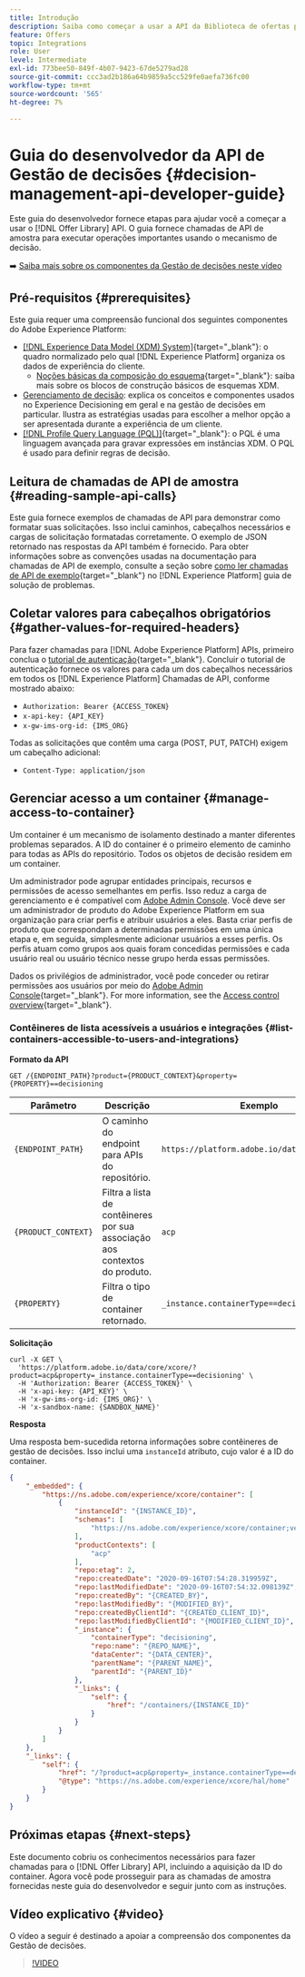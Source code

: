 ```yaml
---
title: Introdução
description: Saiba como começar a usar a API da Biblioteca de ofertas para executar operações importantes usando o mecanismo de decisão.
feature: Offers
topic: Integrations
role: User
level: Intermediate
exl-id: 773bee50-849f-4b07-9423-67de5279ad28
source-git-commit: ccc3ad2b186a64b9859a5cc529fe0aefa736fc00
workflow-type: tm+mt
source-wordcount: '565'
ht-degree: 7%

---
```


# Guia do desenvolvedor da API de Gestão de decisões {#decision-management-api-developer-guide}

Este guia do desenvolvedor fornece etapas para ajudar você a começar a usar o [!DNL Offer Library] API. O guia fornece chamadas de API de amostra para executar operações importantes usando o mecanismo de decisão.

➡️ [Saiba mais sobre os componentes da Gestão de decisões neste vídeo](#video)

## Pré-requisitos {#prerequisites}

Este guia requer uma compreensão funcional dos seguintes componentes do Adobe Experience Platform:

* [[!DNL Experience Data Model (XDM) System]](https://experienceleague.adobe.com/docs/experience-platform/xdm/home.html?lang=pt-BR){target="_blank"}: o quadro normalizado pelo qual [!DNL Experience Platform] organiza os dados de experiência do cliente.
   * [Noções básicas da composição do esquema](https://experienceleague.adobe.com/docs/experience-platform/xdm/schema/composition.html?lang=pt-BR){target="_blank"}: saiba mais sobre os blocos de construção básicos de esquemas XDM.
* [Gerenciamento de decisão](../../../using/offers/get-started/starting-offer-decisioning.md): explica os conceitos e componentes usados no Experience Decisioning em geral e na gestão de decisões em particular. Ilustra as estratégias usadas para escolher a melhor opção a ser apresentada durante a experiência de um cliente.
* [[!DNL Profile Query Language (PQL)]](https://experienceleague.adobe.com/docs/experience-platform/segmentation/pql/overview.html){target="_blank"}: o PQL é uma linguagem avançada para gravar expressões em instâncias XDM. O PQL é usado para definir regras de decisão.

## Leitura de chamadas de API de amostra {#reading-sample-api-calls}

Este guia fornece exemplos de chamadas de API para demonstrar como formatar suas solicitações. Isso inclui caminhos, cabeçalhos necessários e cargas de solicitação formatadas corretamente. O exemplo de JSON retornado nas respostas da API também é fornecido. Para obter informações sobre as convenções usadas na documentação para chamadas de API de exemplo, consulte a seção sobre [como ler chamadas de API de exemplo](https://experienceleague.adobe.com/docs/experience-platform/landing/troubleshooting.html#how-do-i-format-an-api-request){target="_blank"} no [!DNL Experience Platform] guia de solução de problemas.

## Coletar valores para cabeçalhos obrigatórios {#gather-values-for-required-headers}

Para fazer chamadas para [!DNL Adobe Experience Platform] APIs, primeiro conclua o [tutorial de autenticação](https://experienceleague.adobe.com/docs/experience-platform/landing/platform-apis/api-authentication.html?lang=pt-BR){target="_blank"}. Concluir o tutorial de autenticação fornece os valores para cada um dos cabeçalhos necessários em todos os [!DNL Experience Platform] Chamadas de API, conforme mostrado abaixo:

* `Authorization: Bearer {ACCESS_TOKEN}`
* `x-api-key: {API_KEY}`
* `x-gw-ims-org-id: {IMS_ORG}`

Todas as solicitações que contêm uma carga (POST, PUT, PATCH) exigem um cabeçalho adicional:

* `Content-Type: application/json`

## Gerenciar acesso a um container {#manage-access-to-container}

Um container é um mecanismo de isolamento destinado a manter diferentes problemas separados. A ID do container é o primeiro elemento de caminho para todas as APIs do repositório. Todos os objetos de decisão residem em um container.

Um administrador pode agrupar entidades principais, recursos e permissões de acesso semelhantes em perfis. Isso reduz a carga de gerenciamento e é compatível com [Adobe Admin Console](https://adminconsole.adobe.com/). Você deve ser um administrador de produto do Adobe Experience Platform em sua organização para criar perfis e atribuir usuários a eles. Basta criar perfis de produto que correspondam a determinadas permissões em uma única etapa e, em seguida, simplesmente adicionar usuários a esses perfis. Os perfis atuam como grupos aos quais foram concedidas permissões e cada usuário real ou usuário técnico nesse grupo herda essas permissões.

Dados os privilégios de administrador, você pode conceder ou retirar permissões aos usuários por meio do [Adobe Admin Console](https://adminconsole.adobe.com/){target="_blank"}. For more information, see the [Access control overview](https://experienceleague.adobe.com/docs/experience-platform/access-control/home.html?lang=pt-BR){target="_blank"}.

### Contêineres de lista acessíveis a usuários e integrações {#list-containers-accessible-to-users-and-integrations}

**Formato da API**

```http
GET /{ENDPOINT_PATH}?product={PRODUCT_CONTEXT}&property={PROPERTY}==decisioning
```

| Parâmetro | Descrição | Exemplo |
| --------- | ----------- | ------- |
| `{ENDPOINT_PATH}` | O caminho do endpoint para APIs do repositório. | `https://platform.adobe.io/data/core/xcore/` |
| `{PRODUCT_CONTEXT}` | Filtra a lista de contêineres por sua associação aos contextos do produto. | `acp` |
| `{PROPERTY}` | Filtra o tipo de container retornado. | `_instance.containerType==decisioning` |

**Solicitação**

```shell
curl -X GET \
  'https://platform.adobe.io/data/core/xcore/?product=acp&property=_instance.containerType==decisioning' \
  -H 'Authorization: Bearer {ACCESS_TOKEN}' \
  -H 'x-api-key: {API_KEY}' \
  -H 'x-gw-ims-org-id: {IMS_ORG}' \
  -H 'x-sandbox-name: {SANDBOX_NAME}'
```

**Resposta**

Uma resposta bem-sucedida retorna informações sobre contêineres de gestão de decisões. Isso inclui uma `instanceId` atributo, cujo valor é a ID do container.

```json
{
    "_embedded": {
        "https://ns.adobe.com/experience/xcore/container": [
            {
                "instanceId": "{INSTANCE_ID}",
                "schemas": [
                    "https://ns.adobe.com/experience/xcore/container;version=0.5"
                ],
                "productContexts": [
                    "acp"
                ],
                "repo:etag": 2,
                "repo:createdDate": "2020-09-16T07:54:28.319959Z",
                "repo:lastModifiedDate": "2020-09-16T07:54:32.098139Z",
                "repo:createdBy": "{CREATED_BY}",
                "repo:lastModifiedBy": "{MODIFIED_BY}",
                "repo:createdByClientId": "{CREATED_CLIENT_ID}",
                "repo:lastModifiedByClientId": "{MODIFIED_CLIENT_ID}",
                "_instance": {
                    "containerType": "decisioning",
                    "repo:name": "{REPO_NAME}",
                    "dataCenter": "{DATA_CENTER}",
                    "parentName": "{PARENT_NAME}",
                    "parentId": "{PARENT_ID}"
                },
                "_links": {
                    "self": {
                        "href": "/containers/{INSTANCE_ID}"
                    }
                }
            }
        ]
    },
    "_links": {
        "self": {
            "href": "/?product=acp&property=_instance.containerType==decisioning",
            "@type": "https://ns.adobe.com/experience/xcore/hal/home"
        }
    }
}
```

## Próximas etapas {#next-steps}

Este documento cobriu os conhecimentos necessários para fazer chamadas para o [!DNL Offer Library] API, incluindo a aquisição da ID do container. Agora você pode prosseguir para as chamadas de amostra fornecidas neste guia do desenvolvedor e seguir junto com as instruções.
<!--
>[!NOTE]
>
> The In-app messaging channel in Adobe Journey Optimizer uses decision management objects. If your organization uses the in-app messaging channel, then API list requests for objects will include objects created by the in-app messaging service and can be ignored for decision management use cases. Objects created for in-app messages will have `createdBy = “Mobile_Sheliak”`.
-->

## Vídeo explicativo {#video}

O vídeo a seguir é destinado a apoiar a compreensão dos componentes da Gestão de decisões.

>[!VIDEO](https://video.tv.adobe.com/v/329919?quality=12)

